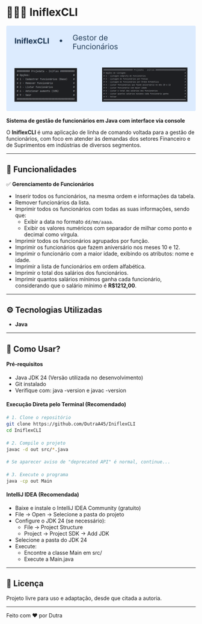 # 👨🏻‍💻 IniflexCLI  

![IniflexCLI - Thumbnail](.github/images/thumbnail.png) 

**Sistema de gestão de funcionários em Java com interface via console**  

O **IniflexCLI** é uma aplicação de linha de comando voltada para a gestão de funcionários, com foco em atender às demandas dos setores Financeiro e de Suprimentos em indústrias de diversos segmentos. 

---

## 🔧 Funcionalidades  

✅ **Gerenciamento de Funcionários**

- Inserir todos os funcionários, na mesma ordem e informações da tabela.
- Remover funcionários da lista.
- Imprimir todos os funcionários com todas as suas informações, sendo que:
  - Exibir a data no formato `dd/mm/aaaa`.
  - Exibir os valores numéricos com separador de milhar como ponto e decimal como vírgula.
- Imprimir todos os funcionários agrupados por função.
- Imprimir os funcionários que fazem aniversário nos meses 10 e 12.
- Imprimir o funcionário com a maior idade, exibindo os atributos: nome e idade.
- Imprimir a lista de funcionários em ordem alfabética.
- Imprimir o total dos salários dos funcionários.
- Imprimir quantos salários mínimos ganha cada funcionário, considerando que o salário mínimo é **R$1212,00**.


---

## ⚙️ Tecnologias Utilizadas  
- **Java**

---

## 🚀 Como Usar? 

#### Pré-requisitos
- Java JDK 24 (Versão utilizada no desenvolvimento)
- Git instalado
- Verifique com: java -version e javac -version

#### Execução Direta pelo Terminal (Recomendado)

```bash
# 1. Clone o repositório
git clone https://github.com/DutraA45/IniflexCLI
cd IniflexCLI

# 2. Compile o projeto
javac -d out src/*.java

# Se aparecer aviso de "deprecated API" é normal, continue...

# 3. Execute o programa
java -cp out Main
```

#### IntelliJ IDEA (Recomendada)

- Baixe e instale o IntelliJ IDEA Community (gratuito)
- File → Open → Selecione a pasta do projeto
- Configure o JDK 24 (se necessário):
  - File → Project Structure
  - Project → Project SDK → Add JDK
- Selecione a pasta do JDK 24
- Execute:
  - Encontre a classe Main em src/
  - Execute a Main.java
---

## 📄 Licença  
Projeto livre para uso e adaptação, desde que citada a autoria.  

---  
Feito com ❤️ por Dutra